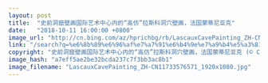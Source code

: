 ```yaml
---
layout: post
title:  "史前洞窟壁画国际艺术中心内的“高仿”拉斯科洞穴壁画，法国蒙蒂尼亚克"
date:   "2018-10-11 16:00:00 +0800"
image_url: "http://cn.bing.com/az/hprichbg/rb/LascauxCavePainting_ZH-CN11733576571_1920x1080.jpg"
link: "/search?q=%e6%8b%89%e6%96%af%e7%a7%91%e6%b4%9e%e7%a9%b4%e5%a3%81%e7%94%bb&form=hpcapt&mkt=zh-cn"
copyright: "史前洞窟壁画国际艺术中心内的“高仿”拉斯科洞穴壁画，法国蒙蒂尼亚克 (© Caroline Blumberg/Epa/Shutterstock)"
image_hash: "a7eff5ae2be32bcda237c7f3bb3ac8b1"
image_filename: "LascauxCavePainting_ZH-CN11733576571_1920x1080.jpg"
---
```

